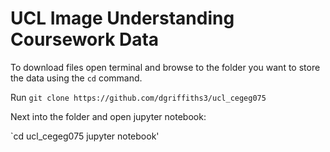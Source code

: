 # UCL Image Understanding Coursework Data

To download files open terminal and browse to the folder you want to store the data using the `cd` command.

Run `git clone https://github.com/dgriffiths3/ucl_cegeg075`

Next into the folder and open jupyter notebook: 

`cd ucl_cegeg075
jupyter notebook'
